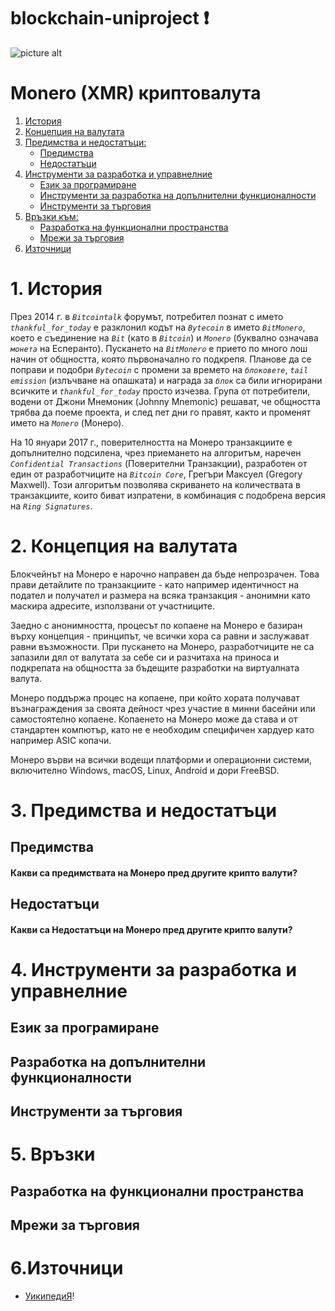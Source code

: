 # blockchain-uniproject :exclamation: #

![picture alt](http://upload.wikimedia.org/wikipedia/commons/thumb/2/2d/Monero-Logo.svg/220px-Monero-Logo.svg.png "Monero (XMR) криптовалута")
# Monero (XMR) криптовалута # 

1. [История](.#1.-история)
2. [Концепция на валутата](.#2.-концепция-на-валутата)
3. [Предимства и недостатъци:](.#3.-предимства-и-недостатъци)
   * [Предимства](#предимства)
   * [Недостатъци](#недостатъци)
4. [Инструменти за разработка и управнелние](.#4.-инструменти-за-разработка-и-управнелние)
   * [Език за програмиране](#език-за-програмиране)
   * [Инструменти за разработка на допълнителни функционалности](#разработка-на-допълнителни-функционалности)
   * [Инструменти за търговия](#инструменти-за-търговия)
5. [Връзки към:](.#5.-връзки)
   * [Разработка на функционални пространства](#разработка-на-функционални-пространства)
   * [Мрежи за търговия](#мрежи-за-търговия)
6. [Източници](.#6.-източници)

# 1. История #

През 2014 г. в *`Bitcointalk`* форумът, потребител познат с името *`thankful_for_today`* е разклонил кодът на *`Bytecoin`* в името *`BitMonero`*, което е съединение на *`Bit`* (като в *`Bitcoin`*) и *`Monero`* (буквално означава *`монета`* на Есперанто). Пускането на *`BitMonero`* е прието по много лош начин от общността, която първоначално го подкрепя. Планове да се поправи и подобри *`Bytecoin`* с промени за времето на *`блоковете`*, *`tail emission`* (излъчване на опашката) и награда за *`блок`* са били игнорирани всичките и *`thankful_for_today`* просто изчезва. Група от потребители, водени от Джони Мнемоник (Johnny Mnemonic) решават, че общността трябва да поеме проекта, и след пет дни го правят, както и променят името на *`Monero`* (Монеро).

На 10 януари 2017 г., поверителността на Монеро транзакциите е допълнително подсилена, чрез приемането на алгоритъм, наречен *`Confidential Transactions`* (Поверителни Транзакции), разработен от един от разработчиците на *`Bitcoin Core`*, Грегъри Максуел (Gregory Maxwell). Този алгоритъм позволява скриването на количествата в транзакциите, които биват изпратени, в комбинация с подобрена версия на *`Ring Signatures`*.

# 2. Концепция на валутата #

Блокчейнът на Монеро е нарочно направен да бъде непрозрачен. Това прави детайлите по транзакциите - като например идентичност на подател и получател и размера на всяка транзакция - анонимни като маскира адресите, използвани от участниците.

Заедно с анонимността, процесът по копаене на Монеро е базиран върху концепция - принципът, че всички хора са равни и заслужават равни възможности. При пускането на Монеро, разработчиците не са запазили дял от валутата за себе си и разчитаха на приноса и подкрепата на общността за бъдещите разработки на виртуалната валута.

Монеро поддържа процес на копаене, при който хората получават възнаграждения за своята дейност чрез участие в минни басейни или самостоятелно копаене. Копаенето на Монеро може да става и от стандартен компютър, като не е необходим специфичен хардуер като например ASIC копачи.

Монеро върви на всички водещи платформи и операционни системи, включително Windows, macOS, Linux, Android и дори FreeBSD.

# 3. Предимства и недостатъци #

## Предимства ##
#### Какви са предимствата на Монеро пред другите крипто валути? ###

## Недостатъци ##
#### Какви са Недостатъци на Монеро пред другите крипто валути? ###


# 4. Инструменти за разработка и управнелние #


## Език за програмиране ##


## Разработка на допълнителни функционалности ##


## Инструменти за търговия ##


# 5. Връзки #


## Разработка на функционални пространства ##


## Мрежи за търговия ##


# 6.Източници #

- [УикипедиЯ](https://bg.wikipedia.org/wiki/%D0%9C%D0%BE%D0%BD%D0%B5%D1%80%D0%BE_(%D0%BA%D1%80%D0%B8%D0%BF%D1%82%D0%BE%D0%B2%D0%B0%D0%BB%D1%83%D1%82%D0%B0))!
